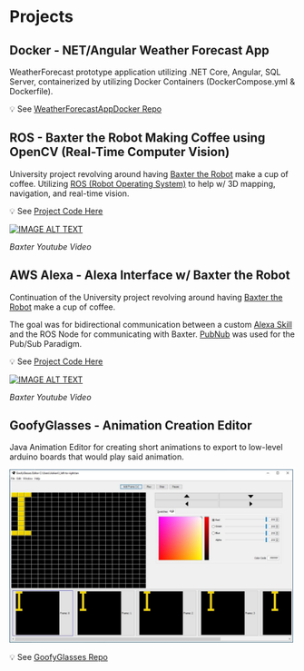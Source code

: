 # Projects

## Docker - NET/Angular Weather Forecast App

WeatherForecast prototype application utilizing .NET Core, Angular, SQL Server, containerized by utilizing Docker Containers (DockerCompose.yml & Dockerfile).

💡 See [WeatherForecastAppDocker Repo ](https://github.com/TimetoPretend54/WeatherForecastAppDocker)

## ROS - Baxter the Robot Making Coffee using OpenCV (Real-Time Computer Vision)

University project revolving around having [Baxter the Robot](https://en.wikipedia.org/wiki/Baxter_%28robot%29) make a cup of coffee. Utilizing [ROS (Robot Operating System)](https://en.wikipedia.org/wiki/Robot_Operating_System) to help w/ 3D mapping, navigation, and real-time vision. 

💡 See [Project Code Here](https://github.com/TimetoPretend54/MyPortfolio/tree/main/assets/projects/BaxterProject/code/Project1-KeruigMachine)

[![IMAGE ALT TEXT](https://img.youtube.com/vi/kO5B5dSil9A/hqdefault.jpg)](https://www.youtube.com/watch?v=kO5B5dSil9A "Baxter the Robot Making Coffee - Alexa Interface")

*Baxter Youtube Video*

## AWS Alexa - Alexa Interface w/ Baxter the Robot

Continuation of the University project revolving around having [Baxter the Robot](https://en.wikipedia.org/wiki/Baxter_%28robot%29) make a cup of coffee.

The goal was for bidirectional communication between a custom [Alexa Skill](https://www.amazon.com/alexa-skills/b?node=13727921011) and the ROS Node for communicating with Baxter. [PubNub](https://www.pubnub.com/docs/sdks/python/) was used for the Pub/Sub Paradigm. 

💡 See [Project Code Here](https://github.com/TimetoPretend54/MyPortfolio/tree/main/assets/projects/BaxterAlexaProject)


[![IMAGE ALT TEXT](https://img.youtube.com/vi/kO5B5dSil9A/hqdefault.jpg)](https://www.youtube.com/watch?v=kO5B5dSil9A "Baxter the Robot Making Coffee - Alexa Interface")

*Baxter Youtube Video*

## GoofyGlasses - Animation Creation Editor

Java Animation Editor for creating short animations to export to low-level arduino boards that would play said animation.

<img src="../../assets/projects/GoofyLightsProject/goofylightgui2_orig.jpg" width="500"/>

💡 See [GoofyGlasses Repo](https://github.com/GoofyGlasses-CS383-S17)
